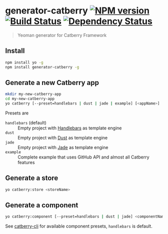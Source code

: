 # generator-catberry [![NPM version][npm-image]][npm-url] [![Build Status][travis-image]][travis-url] [![Dependency Status][daviddm-image]][daviddm-url]

> Yeoman generator for Catberry Framework

## Install

```bash
npm install yo -g
npm install generator-catberry -g
```

## Generate a new Catberry app

```bash
mkdir my-new-catberry-app
cd my-new-catberry-app
yo catberry [--preset=handlebars | dust | jade | example] [<appName>]
```

Presets are
<dl>
  <dt><code>handlebars</code> (default)</dt>
  <dd>Empty project with <a href="https://github.com/catberry/catberry-handlebars#readme">Handlebars</a> as template engine</dd>

  <dt><code>dust</code></dt>
  <dd>Empty project with <a href="https://github.com/catberry/catberry-dust#readme">Dust</a> as template engine</dd>

  <dt><code>jade</code></dt>
  <dd>Empty project with <a href="https://github.com/catberry/catberry-jade#readme">Jade</a> as template engine</dd>

  <dt><code>example</code></dt>
  <dd>Complete example that uses GitHub API and almost all Catberry features</dd>
</dl>

## Generate a store

```bash
yo catberry:store <storeName>
```

## Generate a component

```bash
yo catberry:component [--preset=handlebars | dust | jade] <componentName>
```

See [catberry-cli](https://github.com/catberry/catberry-cli#add-cat-component-into-your-project) for available component presets, `handlebars` is default.

[npm-image]: https://badge.fury.io/js/generator-catberry.svg
[npm-url]: https://npmjs.org/package/generator-catberry
[travis-image]: https://travis-ci.org/catberry/generator-catberry.svg?branch=master
[travis-url]: https://travis-ci.org/catberry/generator-catberry
[daviddm-image]: https://david-dm.org/catberry/generator-catberry.svg?theme=shields.io
[daviddm-url]: https://david-dm.org/catberry/generator-catberry
